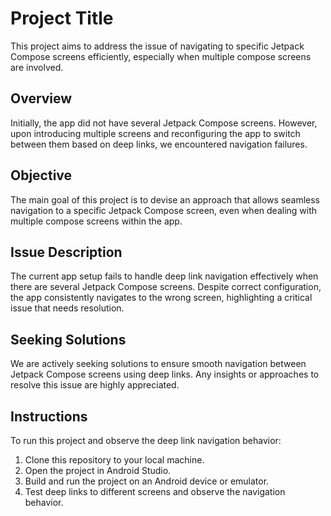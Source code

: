 # Project Title

This project aims to address the issue of navigating to specific Jetpack Compose screens efficiently, especially when multiple compose screens are involved.

## Overview

Initially, the app did not have several Jetpack Compose screens. However, upon introducing multiple screens and reconfiguring the app to switch between them based on deep links, we encountered navigation failures.

## Objective

The main goal of this project is to devise an approach that allows seamless navigation to a specific Jetpack Compose screen, even when dealing with multiple compose screens within the app.

## Issue Description

The current app setup fails to handle deep link navigation effectively when there are several Jetpack Compose screens. Despite correct configuration, the app consistently navigates to the wrong screen, highlighting a critical issue that needs resolution.

## Seeking Solutions

We are actively seeking solutions to ensure smooth navigation between Jetpack Compose screens using deep links. Any insights or approaches to resolve this issue are highly appreciated.

## Instructions

To run this project and observe the deep link navigation behavior:

1. Clone this repository to your local machine.
2. Open the project in Android Studio.
3. Build and run the project on an Android device or emulator.
4. Test deep links to different screens and observe the navigation behavior.
